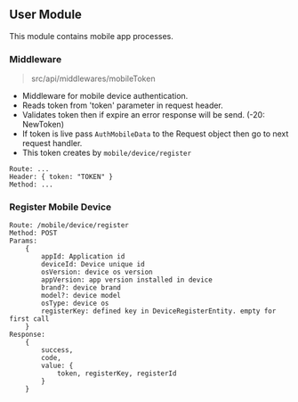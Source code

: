 ## User Module

This module contains mobile app processes.

### Middleware

> src/api/middlewares/mobileToken

- Middleware for mobile device authentication.
- Reads token from 'token' parameter in request header.
- Validates token then if expire an error response will be send. (-20: NewToken)
- If token is live pass `AuthMobileData` to the Request object then go to next request handler. 
- This token creates by `mobile/device/register`

```
Route: ...
Header: { token: "TOKEN" }
Method: ...
```

### Register Mobile Device

```
Route: /mobile/device/register
Method: POST
Params: 
    { 
        appId: Application id
        deviceId: Device unique id
        osVersion: device os version
        appVersion: app version installed in device
        brand?: device brand
        model?: device model
        osType: device os
        registerKey: defined key in DeviceRegisterEntity. empty for first call    
    }
Response: 
    {
        success,
        code,
        value: {
            token, registerKey, registerId
        }
    }
```    